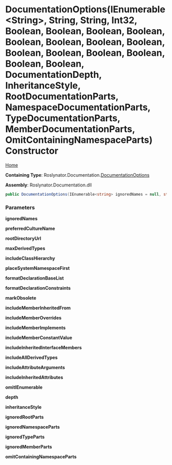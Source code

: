 # DocumentationOptions\(IEnumerable\<String>, String, String, Int32, Boolean, Boolean, Boolean, Boolean, Boolean, Boolean, Boolean, Boolean, Boolean, Boolean, Boolean, Boolean, Boolean, Boolean, DocumentationDepth, InheritanceStyle, RootDocumentationParts, NamespaceDocumentationParts, TypeDocumentationParts, MemberDocumentationParts, OmitContainingNamespaceParts\) Constructor

[Home](../../../../README.md#_top)

**Containing Type**: Roslynator\.Documentation\.[DocumentationOptions](../README.md#_top)

**Assembly**: Roslynator\.Documentation\.dll

```csharp
public DocumentationOptions(IEnumerable<string> ignoredNames = null, string preferredCultureName = null, string rootDirectoryUrl = null, int maxDerivedTypes = 5, bool includeClassHierarchy = true, bool placeSystemNamespaceFirst = true, bool formatDeclarationBaseList = true, bool formatDeclarationConstraints = true, bool markObsolete = true, bool includeMemberInheritedFrom = true, bool includeMemberOverrides = true, bool includeMemberImplements = true, bool includeMemberConstantValue = true, bool includeInheritedInterfaceMembers = false, bool includeAllDerivedTypes = false, bool includeAttributeArguments = true, bool includeInheritedAttributes = true, bool omitIEnumerable = true, DocumentationDepth depth = Member, InheritanceStyle inheritanceStyle = Horizontal, RootDocumentationParts ignoredRootParts = None, NamespaceDocumentationParts ignoredNamespaceParts = None, TypeDocumentationParts ignoredTypeParts = None, MemberDocumentationParts ignoredMemberParts = None, OmitContainingNamespaceParts omitContainingNamespaceParts = None)
```

### Parameters

**ignoredNames**

**preferredCultureName**

**rootDirectoryUrl**

**maxDerivedTypes**

**includeClassHierarchy**

**placeSystemNamespaceFirst**

**formatDeclarationBaseList**

**formatDeclarationConstraints**

**markObsolete**

**includeMemberInheritedFrom**

**includeMemberOverrides**

**includeMemberImplements**

**includeMemberConstantValue**

**includeInheritedInterfaceMembers**

**includeAllDerivedTypes**

**includeAttributeArguments**

**includeInheritedAttributes**

**omitIEnumerable**

**depth**

**inheritanceStyle**

**ignoredRootParts**

**ignoredNamespaceParts**

**ignoredTypeParts**

**ignoredMemberParts**

**omitContainingNamespaceParts**